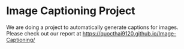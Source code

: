 # Image Captioning Project

We are doing a project to automatically generate captions for images. Please check out our report at https://quocthai9120.github.io/Image-Captioning/
